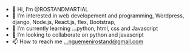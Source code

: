 - 👋 Hi, I’m @ROSTANDMARTIAL
- 👀 I’m interested in web developement and programming, Wordpress, django, Node.js, React.js, flex, Bootstrap, 
- 🌱 I’m currently learning ...python, html, css and Javascript
- 💞️ I’m looking to collaborate on python and javascript
- 📫 How to reach me ...nguemenirostand@gmail.com

<!---
ROSTANDMARTIAL/ROSTANDMARTIAL is a ✨ special ✨ repository because its `README.md` (this file) appears on your GitHub profile.
You can click the Preview link to take a look at your changes.
--->
